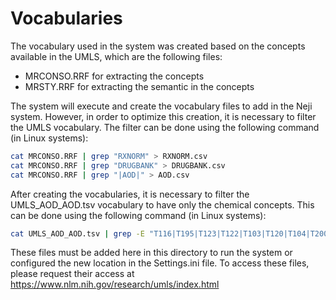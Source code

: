 # Vocabularies

The vocabulary used in the system was created based on the concepts available in the UMLS, which are the following files:
- MRCONSO.RRF for extracting the concepts
- MRSTY.RRF for extracting the semantic in the concepts

The system will execute and create the vocabulary files to add in the Neji system. However, in order to optimize this creation, it is necessary to filter the UMLS vocabulary. The filter can be done using the following command (in Linux systems):
```sh
cat MRCONSO.RRF | grep "RXNORM" > RXNORM.csv
cat MRCONSO.RRF | grep "DRUGBANK" > DRUGBANK.csv
cat MRCONSO.RRF | grep "|AOD|" > AOD.csv
```

After creating the vocabularies, it is necessary to filter the UMLS_AOD_AOD.tsv vocabulary to have only the chemical concepts. This can be done using the following command (in Linux systems):
```sh
cat UMLS_AOD_AOD.tsv | grep -E "T116|T195|T123|T122|T103|T120|T104|T200|T196|T126|T131|T125|T129|T130|T197|T114|T109|T121|T192|T127" > UMLS_AOD_AOD_filtered.tsv
```

These files must be added here in this directory to run the system or configured the new location in the Settings.ini file. To access these files, please request their access at https://www.nlm.nih.gov/research/umls/index.html